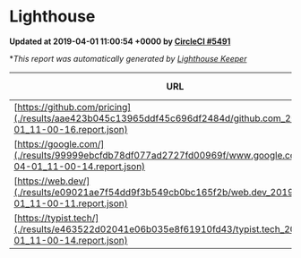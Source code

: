 
# Lighthouse

**Updated at 2019-04-01 11:00:54 +0000 by [CircleCI #5491](https://circleci.com/gh/ItinerisLtd/lighthouse-keeper-example/5491)**

**This report was automatically generated by [Lighthouse Keeper](https://github.com/itinerisltd/lighthouse-keeper)*

| URL | Performance | Accessibility | Best Practices | SEO | PWA | Updated At |
| --- | --- | --- | --- | --- | --- | --- |
| [https://github.com/pricing](./results/aae423b045c13965ddf45c696df2484d/github.com_2019-04-01_11-00-16.report.json) | 0.86 | 0.89 | 0.93 | 0.9 | 0.58 | 2019-04-01T11:00:16.067Z |
| [https://google.com/](./results/99999ebcfdb78df077ad2727fd00969f/www.google.com_2019-04-01_11-00-14.report.json) | 0.94 | 0.71 | 0.93 | 0.82 | 0.58 | 2019-04-01T11:00:14.086Z |
| [https://web.dev/](./results/e09021ae7f54dd9f3b549cb0bc165f2b/web.dev_2019-04-01_11-00-11.report.json) | 0.94 | 0.93 | 1 | 0.96 | 1 | 2019-04-01T11:00:11.739Z |
| [https://typist.tech/](./results/e463522d02041e06b035e8f61910fd43/typist.tech_2019-04-01_11-00-14.report.json) | 1 |  |  |  |  | 2019-04-01T11:00:14.066Z |
